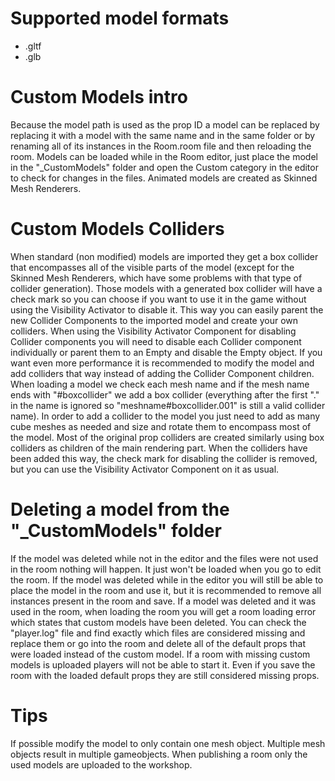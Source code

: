 # Supported model formats
* .gltf
* .glb

# Custom Models intro
Because the model path is used as the prop ID a model can be replaced by replacing it with a model with the same name and in the same folder or by renaming all of its instances in the Room.room file and then reloading the room.
Models can be loaded while in the Room editor, just place the model in the "_CustomModels" folder and open the Custom category in the editor to check for changes in the files.
Animated models are created as Skinned Mesh Renderers.

# Custom Models Colliders
When standard (non modified) models are imported they get a box collider that encompasses all of the visible parts of the model (except for the Skinned Mesh Renderers, which have some problems with that type of collider generation). Those models with a generated box collider will have a check mark so you can choose if you want to use it in the game without using the Visibility Activator to disable it. This way you can easily parent the new Collider Components to the imported model and create your own colliders. When using the Visibility Activator Component for disabling Collider components you will need to disable each Collider component individually or parent them to an Empty and disable the Empty object.
If you want even more performance it is recommended to modify the model and add colliders that way instead of adding the Collider Component children. When loading a model we check each mesh name and if the mesh name ends with "#boxcollider" we add a box collider (everything after the first "." in the name is ignored so "meshname#boxcollider.001" is still a valid collider name). In order to add a collider to the model you just need to add as many cube meshes as needed and size and rotate them to encompass most of the model. Most of the original prop colliders are created similarly using box colliders as children of the main rendering part. When the colliders have been added this way, the check mark for disabling the collider is removed, but you can use the Visibility Activator Component on it as usual.

# Deleting a model from the "_CustomModels" folder
If the model was deleted while not in the editor and the files were not used in the room nothing will happen. It just won't be loaded when you go to edit the room.
If the model was deleted while in the editor you will still be able to place the model in the room and use it, but it is recommended to remove all instances present in the room and save.
If a model was deleted and it was used in the room, when loading the room you will get a room loading error which states that custom models have been deleted. You can check the "player.log" file and find exactly which files are considered missing and replace them or go into the room and delete all of the default props that were loaded instead of the custom model. If a room with missing custom models is uploaded players will not be able to start it. Even if you save the room with the loaded default props they are still considered missing props.

# Tips
If possible modify the model to only contain one mesh object. Multiple mesh objects result in multiple gameobjects.
When publishing a room only the used models are uploaded to the workshop.




